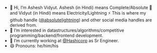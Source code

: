 - 👋 Hi, I’m Ashesh Vidyut. Ashesh (in Hindi) means Complete/Absolute 💯 and Vidyut (in Hindi) means Electricity/Lightning ⚡ 
    This is where my github handle ([@absolutelightning](https://github.com/absolutelightning)) and other social media handles are derived from.
- 👀 I’m interested in datastructures/algorithms/competitive programming/backend/frontend development.
- 🌱 I’m currently working at [@Hashicorp](https://github.com/hashicorp/) as Sr Engineer.
- 😄 Pronouns: he/him/his
